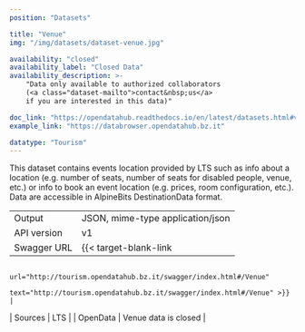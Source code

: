 ```yaml
---
position: "Datasets"

title: "Venue"
img: "/img/datasets/dataset-venue.jpg"

availability: "closed"
availability_label: "Closed Data"
availability_description: >-
    "Data only available to authorized collaborators
    (<a class="dataset-mailto">contact&nbsp;us</a>
    if you are interested in this data)"

doc_link: "https://opendatahub.readthedocs.io/en/latest/datasets.html#venue-dataset"
example_link: "https://databrowser.opendatahub.bz.it"

datatype: "Tourism"
---
```


This dataset contains events location provided by LTS such as info about a location (e.g. number of seats, number of seats for disabled people, venue, etc.) or info to book an event location (e.g. prices, room configuration, etc.). Data are accessible in AlpineBits DestinationData format.

|             |                                                            |
| :---------- | ---------------------------------------------------------- |
| Output      | JSON, mime-type application/json                           |
| API version | v1                                                         |
| Swagger URL | {{< target-blank-link
                        url="http://tourism.opendatahub.bz.it/swagger/index.html#/Venue"
                        text="http://tourism.opendatahub.bz.it/swagger/index.html#/Venue" >}} |
| Sources     | LTS                                                        |
| OpenData    | Venue data is closed |
